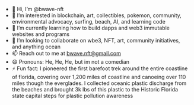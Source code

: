 - 👋 Hi, I’m @bwave-nft
- 👀 I’m interested in blockchain, art, collectibles, pokemon, community, environmental advocacy, surfing, beach, AI, and learning code
- 🌱 I’m currently learning how to build dapps and web3 immutable websites and programs 
- 💞️ I’m looking to collaborate on wbe3, NFT, art, community initiatives, and anything ocean
- 📫 Reach out to me at bwave.nft@gmail.com
- 😄 Pronouns: He, He, He, but im not a comedian 
- ⚡ Fun fact: I pioneered the first barefoot trek around the entire coastline of florida, covering over 1,200 miles of coastline and canoeing over 110 miles though the everglades. 
I collected oceanic plastic discharge from the beaches and brought 3k lbs of this plastic to the Historic Florida state capital steps for plastic pollution awareness

<!---
bwave-nft/bwave-nft is a ✨ special ✨ GitHub profile.
Cant wait to look back and take a look at our changes.
--->
